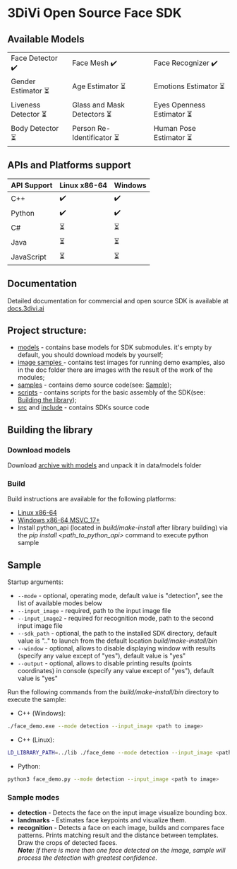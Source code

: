 # 3DiVi Open Source Face SDK

## Available Models
||||  
|--|--|--|  
|Face Detector :heavy_check_mark: |Face Mesh :heavy_check_mark: | Face Recognizer :heavy_check_mark:| 
|Gender Estimator :hourglass_flowing_sand:| Age Estimator :hourglass_flowing_sand:| Emotions Estimator :hourglass_flowing_sand:| 
|Liveness Detector :hourglass_flowing_sand:| Glass and Mask Detectors :hourglass_flowing_sand:|Eyes Openness Estimator :hourglass_flowing_sand:|
| Body Detector :hourglass_flowing_sand:| Person Re-Identificator :hourglass_flowing_sand:| Human Pose Estimator :hourglass_flowing_sand:| 


## APIs and Platforms support

|API Support|Linux x86-64| Windows| 
|--|--|--|
|C++            |:heavy_check_mark: | :heavy_check_mark:|
|Python         |:heavy_check_mark: | :heavy_check_mark:|
|C#             |:hourglass_flowing_sand:|:hourglass_flowing_sand:|
|Java           |:hourglass_flowing_sand:|:hourglass_flowing_sand:|
|JavaScript     |:hourglass_flowing_sand:|:hourglass_flowing_sand:|

## Documentation
Detailed documentation for commercial and open source SDK is available at [docs.3divi.ai](https://docs.3divi.ai/face-sdk/face-sdk-overview)

## Project structure:
* [models](data/models)  - contains base models for SDK submodules. it's empty by default, you should download models by yourself;
* [image samples ](img_samples) - contains test images for running demo examples, also in the doc folder there are images with the result of the work of the modules;
* [samples](samples) - contains demo source code(see: [Sample](#sample));
* [scripts](scripts) - contains scripts for the basic assembly of the SDK(see: [Building the library](#building-the-library));
* [src](src) and [include](include) - contains SDKs source code 

## Building the library
### Download models
Download [archive with models](https://drive.google.com/file/d/1_LYrVU0Kn_CH4fT-fJFD0ELlICIIg91D/view?usp=sharing) and unpack it in data/models folder
### Build
Build instructions are available for the following platforms:
* [Linux x86-64](scripts/linux_x86_64/BUILD_LINUX_X86_64.md)
* [Windows x86-64 MSVC_17+](scripts/windows/BUILD_WINDOWS.md)
* Install python_api (located in _build/make-install_ after library building) via the _pip install <path_to_python_api>_ command to execute python sample

## Sample

Startup arguments:
* `--mode` - optional, operating mode, default value is "detection", see the list of available modes below
* `--input_image` - required, path to the input image file
* `--input_image2` - required for recognition mode, path to the second input image file
* `--sdk_path` - optional, the path to the installed SDK directory, default value is ".." to launch from the default location _build/make-install/bin_
* `--window` - optional, allows to disable displaying window with results (specify any value except of "yes"), default value is "yes"
* `--output` - optional, allows to disable printing results (points coordinates) in console (specify any value except of "yes"), default value is "yes"

Run the following commands from the _build/make-install/bin_ directory to execute the sample:

* С++ (Windows): 
```bash
./face_demo.exe --mode detection --input_image <path to image>
```
* С++ (Linux): 
```bash
LD_LIBRARY_PATH=../lib ./face_demo --mode detection --input_image <path to image>
```

* Python: 
```bash
python3 face_demo.py --mode detection --input_image <path to image>
```

### Sample modes
* **detection** - Detects the face on the input image visualize bounding box. 
* **landmarks** - Estimates face keypoints and visualize them.
* **recognition** - Detects a face on each image, builds and compares face patterns. Prints matching result and the distance between templates. Draw the crops of detected faces.  
_**Note:** If there is more than one face detected on the image, sample will process the detection with greatest confidence._
